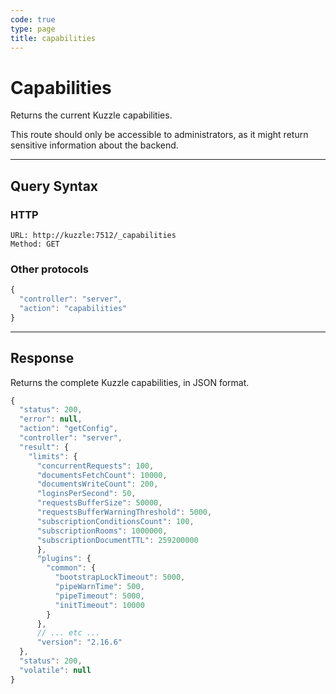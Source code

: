 ```yaml
---
code: true
type: page
title: capabilities
---
```


# Capabilities



Returns the current Kuzzle capabilities.

This route should only be accessible to administrators, as it might return sensitive information about the backend.

---

## Query Syntax

### HTTP

```http
URL: http://kuzzle:7512/_capabilities
Method: GET
```

### Other protocols

```js
{
  "controller": "server",
  "action": "capabilities"
}
```

---

## Response

Returns the complete Kuzzle capabilities, in JSON format.

```js
{
  "status": 200,
  "error": null,
  "action": "getConfig",
  "controller": "server",
  "result": {
    "limits": {
      "concurrentRequests": 100,
      "documentsFetchCount": 10000,
      "documentsWriteCount": 200,
      "loginsPerSecond": 50,
      "requestsBufferSize": 50000,
      "requestsBufferWarningThreshold": 5000,
      "subscriptionConditionsCount": 100,
      "subscriptionRooms": 1000000,
      "subscriptionDocumentTTL": 259200000
      },
      "plugins": {
        "common": {
          "bootstrapLockTimeout": 5000,
          "pipeWarnTime": 500,
          "pipeTimeout": 5000,
          "initTimeout": 10000
        }
      },
      // ... etc ...
      "version": "2.16.6"
  },
  "status": 200,
  "volatile": null
}
```
